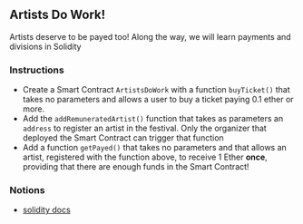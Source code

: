 ## Artists Do Work!

Artists deserve to be payed too! Along the way, we will learn payments and divisions in Solidity

### Instructions

- Create a Smart Contract `ArtistsDoWork` with a function `buyTicket()` that takes no parameters and allows a user to buy a ticket paying 0.1 ether or more.
- Add the `addRemuneratedArtist()` function that takes as parameters an `address` to register an artist in the festival. Only the organizer that deployed the Smart Contract can trigger that function
- Add a function `getPayed()` that takes no parameters and that allows an artist, registered with the function above, to receive 1 Ether **once**, providing that there are enough funds in the Smart Contract!

### Notions

- [solidity docs](https://docs.soliditylang.org/)
